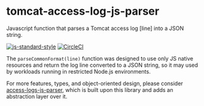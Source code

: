 # tomcat-access-log-js-parser

Javascript function that parses a Tomcat access log [line] into a JSON string.

[![js-standard-style][1]][2] [![CircleCI][3]][4]

The `parseCommonFormat(line)` function was designed to use only JS native resources and return the
log line converted to a JSON string, so it may used by workloads running in restricted Node.js
environments.

For more features, types, and object-oriented design, please consider [access-logs-js-parser][5],
which is built upon this library and adds an abstraction layer over it.

[1]: https://img.shields.io/badge/code%20style-standard-brightgreen.svg
[2]: http://standardjs.com
[3]: https://circleci.com/gh/ricardolsmendes/tomcat-access-log-js-parser.svg?style=svg
[4]: https://circleci.com/gh/ricardolsmendes/tomcat-access-log-js-parser
[5]: https://github.com/ricardolsmendes/access-logs-js-parser
